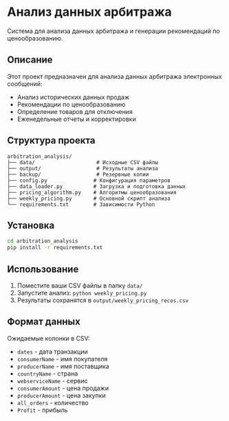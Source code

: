 # Анализ данных арбитража

Система для анализа данных арбитража и генерации рекомендаций по ценообразованию.

## Описание

Этот проект предназначен для анализа данных арбитража электронных сообщений:
- Анализ исторических данных продаж
- Рекомендации по ценообразованию
- Определение товаров для отключения
- Еженедельные отчеты и корректировки

## Структура проекта

```
arbitration_analysis/
├── data/                    # Исходные CSV файлы
├── output/                  # Результаты анализа
├── backup/                  # Резервные копии
├── config.py               # Конфигурация параметров
├── data_loader.py          # Загрузка и подготовка данных
├── pricing_algorithm.py    # Алгоритмы ценообразования
├── weekly_pricing.py       # Основной скрипт анализа
└── requirements.txt        # Зависимости Python
```

## Установка

```bash
cd arbitration_analysis
pip install -r requirements.txt
```

## Использование

1. Поместите ваши CSV файлы в папку `data/`
2. Запустите анализ: `python weekly_pricing.py`
3. Результаты сохранятся в `output/weekly_pricing_recos.csv`

## Формат данных

Ожидаемые колонки в CSV:
- `dates` - дата транзакции
- `consumerName` - имя покупателя
- `producerName` - имя поставщика
- `countryName` - страна
- `webserviceName` - сервис
- `consumerAmount` - цена продажи
- `producerAmount` - цена закупки
- `all_orders` - количество
- `Profit` - прибыль

